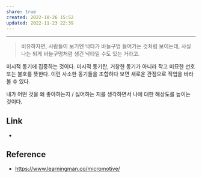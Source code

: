 ```yaml
---
share: true
created: 2022-10-26 15:52
updated: 2022-11-23 22:39
---
```


---

> 비유하자면, 사람들이 보기엔 낙타가 바늘구멍 들어가는 것처럼 보이는데,
> 사실 나는 되게 바늘구멍처럼 생긴 낙타일 수도 있는 거라고.

미시적 동기에 집중하는 것이다.
미시적 동기란, 거창한 동기가 아니라 작고 미묘한 선호 또는 불호를 뜻한다.
이런 사소한 동기들을 조합하다 보면 새로운 관점으로 직업을 바라볼 수 있다.

내가 어떤 것을 왜 좋아하는지 / 싫어하는 지를 생각하면서
나에 대한 해상도를 높이는 것이다.



## Link
- 


## Reference
- https://www.learningman.co/micromotive/ 

